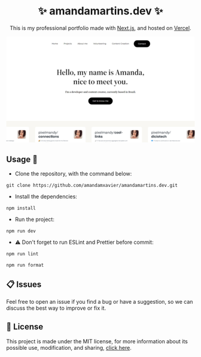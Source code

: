 <h1 align="center">✨ amandamartins.dev ✨</h1>

<p align="center">This is my professional portfolio made with <a href="https://nextjs.org" target="_blank">Next.js</a>, and hosted on <a href="https://vercel.com" target="_blank">Vercel</a>.</p>

<img src="SCREENSHOT.png">

## Usage 🔎

- Clone the repository, with the command below:

```console
git clone https://github.com/amandamxavier/amandamartins.dev.git
```

- Install the dependencies:

```console
npm install
```

- Run the project:

```console
npm run dev
```

- ⚠️ Don't forget to run ESLint and Prettier before commit:

```console
npm run lint
```

```console
npm run format
```

## 📋 Issues

Feel free to open an issue if you find a bug or have a suggestion, so we can discuss the best way to improve or fix it.

## 📜 License

This project is made under the MIT license, for more information about its possible use, modification, and sharing, [click here](LICENSE).
